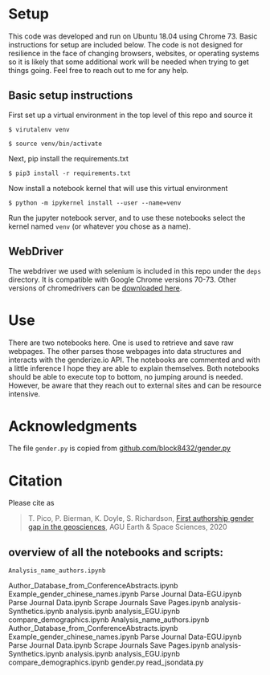 # Setup

This code was developed and run on Ubuntu 18.04 using Chrome 73. Basic
instructions for setup are included below. The code is not designed for
resilience in the face of changing browsers, websites, or operating
systems so it is likely that some additional work will be needed when
trying to get things going. Feel free to reach out to me for any help.

## Basic setup instructions

First set up a virtual environment in the top level of this repo and
source it

```
$ virutalenv venv
```
```
$ source venv/bin/activate
```

Next, pip install the requirements.txt

```
$ pip3 install -r requirements.txt
```

Now install a notebook kernel that will use this virtual environment

```
$ python -m ipykernel install --user --name=venv
```

Run the jupyter notebook server, and to use these notebooks select the
kernel named `venv` (or whatever you chose as a name).

## WebDriver

The webdriver we used with selenium is included in this repo under the
`deps` directory. It is compatible with Google Chrome versions 70-73.
Other versions of chromedrivers can be [downloaded here](https://chromedriver.chromium.org/downloads).

# Use

There are two notebooks here. One is used to retrieve and save raw
webpages. The other parses those webpages into data structures and
interacts with the genderize.io API. The notebooks are commented
and with a little inference I hope they are able to explain themselves.
Both notebooks should be able to execute top to bottom, no jumping
around is needed. However, be aware that they reach out to external
sites and can be resource intensive.

# Acknowledgments

The file `gender.py` is copied from [github.com/block8432/gender.py](https://github.com/block8437/gender.py)

# Citation

Please cite as


> T. Pico, P. Bierman, K. Doyle, S. Richardson, [First authorship gender gap in the geosciences](https://agupubs.onlinelibrary.wiley.com/doi/10.1029/2020EA001203), AGU Earth & Space Sciences, 2020


## overview of all the notebooks and scripts:
```
Analysis_name_authors.ipynb
```


Author_Database_from_ConferenceAbstracts.ipynb
Example_gender_chinese_names.ipynb
Parse Journal Data-EGU.ipynb
Parse Journal Data.ipynb
Scrape Journals Save Pages.ipynb
analysis-Synthetics.ipynb
analysis.ipynb
analysis_EGU.ipynb
compare_demographics.ipynb
Analysis_name_authors.ipynb
Author_Database_from_ConferenceAbstracts.ipynb
Example_gender_chinese_names.ipynb
Parse Journal Data-EGU.ipynb
Parse Journal Data.ipynb
Scrape Journals Save Pages.ipynb
analysis-Synthetics.ipynb
analysis.ipynb
analysis_EGU.ipynb
compare_demographics.ipynb
gender.py
read_jsondata.py

